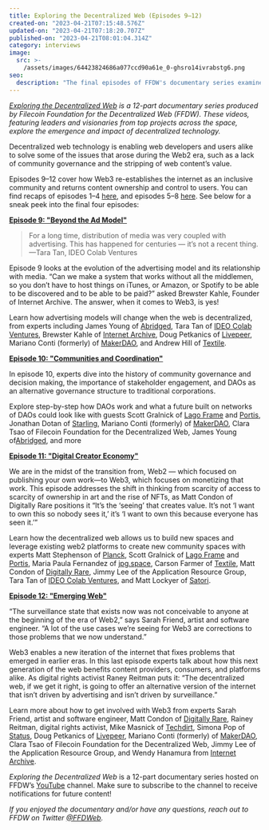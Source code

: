 ```yaml
---
title: Exploring the Decentralized Web (Episodes 9–12)
created-on: "2023-04-21T07:15:48.576Z"
updated-on: "2023-04-21T07:18:20.707Z"
published-on: "2023-04-21T08:01:04.314Z"
category: interviews
image:
  src: >-
    /assets/images/64423824686a077ccd90a61e_0-ghsro14ivrabstg6.png
seo:
  description: "The final episodes of FFDW's documentary series examine Web3 advertising models, DAOs, the creator economy, and how decentralized technology shapes the future internet."
---
```


_[Exploring the Decentralized Web](https://www.youtube.com/watch?v=P0yfvedPY94&list=PL37YlBYJT0nmfqDnbov6lKHUyZvRfQjap&index=1) is a 12-part documentary series produced by Filecoin Foundation for the Decentralized Web (FFDW). These videos, featuring leaders and visionaries from top projects across the space, explore the emergence and impact of decentralized technology._

Decentralized web technology is enabling web developers and users alike to solve some of the issues that arose during the Web2 era, such as a lack of community governance and the stripping of web content’s value.

Episodes 9–12 cover how Web3 re-establishes the internet as an inclusive community and returns content ownership and control to users. You can find recaps of episodes 1–4 [here](https://medium.com/@FFDWeb/check-out-our-docuseries-exploring-the-decentralized-web-b7d13e2415d), and episodes 5–8 [here](https://medium.com/@FFDWeb/exploring-the-decentralized-web-episodes-5-8-a7be0b3ff25). See below for a sneak peek into the final four episodes:

**[Episode 9: "Beyond the Ad Model"](https://www.youtube.com/watch?v=BSvwtY05doY)**

> For a long time, distribution of media was very coupled with advertising. This has happened for centuries — it’s not a recent thing. —Tara Tan, IDEO Colab Ventures

Episode 9 looks at the evolution of the advertising model and its relationship with media. “Can we make a system that works without all the middlemen, so you don’t have to host things on iTunes, or Amazon, or Spotify to be able to be discovered and to be able to be paid?” asked Brewster Kahle, Founder of Internet Archive. The answer, when it comes to Web3, is yes!

Learn how advertising models will change when the web is decentralized, from experts including James Young of [Abridged](https://abridged.io/), Tara Tan of [IDEO Colab Ventures](https://www.ideocolab.com/ventures/), Brewster Kahle of [Internet Archive](https://archive.org/), Doug Petkanics of [Livepeer](https://livepeer.org/), Mariano Conti (formerly) of [MakerDAO](https://makerdao.com/en/), and Andrew Hill of [Textile](https://www.textile.io/).

**[Episode 10: "Communities and Coordination"](https://www.youtube.com/watch?v=kLHOV_1vlNY)**

In episode 10, experts dive into the history of community governance and decision making, the importance of stakeholder engagement, and DAOs as an alternative governance structure to traditional corporations.

Explore step-by-step how DAOs work and what a future built on networks of DAOs could look like with guests Scott Gralnick of [Lago Frame](https://lagoframe.com/) and [Portis](https://www.portis.io/), Jonathan Dotan of [Starling](https://www.starlinglab.org/), Mariano Conti (formerly) of [MakerDAO](https://makerdao.com/en/), Clara Tsao of Filecoin Foundation for the Decentralized Web, James Young of[Abridged](https://abridged.io/), and more

**[Episode 11: "Digital Creator Economy"](https://www.youtube.com/watch?v=W3weRLlFJQo)**

We are in the midst of the transition from, Web2 — which focused on publishing your own work––to Web3, which focuses on monetizing that work. This episode addresses the shift in thinking from scarcity of access to scarcity of ownership in art and the rise of NFTs, as Matt Condon of Digitally Rare positions it “It’s the ‘seeing’ that creates value. It’s not ‘I want to own this so nobody sees it,’ it’s ‘I want to own this because everyone has seen it.’”

Learn how the decentralized web allows us to build new spaces and leverage existing web2 platforms to create new community spaces with experts Matt Stephenson of [Planck](https://planckdata.com/), Scott Gralnick of [Lago Frame](https://lagoframe.com/) and [Portis](https://www.portis.io/), Maria Paula Fernandez of [jpg.space](https://jpg.space/), Carson Farmer of [Textile](https://www.textile.io/), Matt Condon of [Digitally Rare](https://anchor.fm/digitallyrare), Jimmy Lee of the Application Resource Group, Tara Tan of [IDEO Colab Ventures](https://www.ideocolab.com/ventures/), and Matt Lockyer of [Satori](https://www.satoriapp.xyz/).

**[Episode 12: "Emerging Web"](https://www.youtube.com/watch?v=sSaR7iCF86s)**

“The surveillance state that exists now was not conceivable to anyone at the beginning of the era of Web2,” says Sarah Friend, artist and software engineer. “A lot of the use cases we’re seeing for Web3 are corrections to those problems that we now understand.”

Web3 enables a new iteration of the internet that fixes problems that emerged in earlier eras. In this last episode experts talk about how this next generation of the web benefits content providers, consumers, and platforms alike. As digital rights activist Raney Reitman puts it: “The decentralized web, if we get it right, is going to offer an alternative version of the internet that isn’t driven by advertising and isn’t driven by surveillance.”

Learn more about how to get involved with Web3 from experts Sarah Friend, artist and software engineer, Matt Condon of [Digitally Rare](https://anchor.fm/digitallyrare), Rainey Reitman, digital rights activist, Mike Masnick of [Techdirt](https://www.techdirt.com/), Simona Pop of [Status](https://status.im/get/), Doug Petkanics of [Livepeer](https://livepeer.org/), Mariano Conti (formerly) of [MakerDAO](https://makerdao.com/en/), Clara Tsao of Filecoin Foundation for the Decentralized Web, Jimmy Lee of the Application Resource Group, and Wendy Hanamura from [Internet Archive](https://archive.org/).

_Exploring the Decentralized Web_ is a 12-part documentary series hosted on FFDW’s [YouTube](https://www.youtube.com/channel/UCbj3Hck5cwKURkZKHjg_MKQ) channel. Make sure to subscribe to the channel to receive notifications for future content!

_If you enjoyed the documentary and/or have any questions, reach out to FFDW on Twitter [@FFDWeb](https://twitter.com/ffdweb)._
